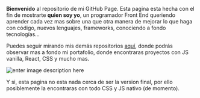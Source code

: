 **Bienvenido** al repositorio de mi GitHub Page.
Esta pagina esta hecha con el fin de mostrarte **quien soy yo**, un programador Front End queriendo aprender cada vez mas sobre una que otra manera de mejorar lo que haga con código, nuevos lenguajes, frameworks, conociendo a fondo tecnologías...

Puedes seguir mirando mis demás repositorios [aquí](https://github.com/MateoBullaT), donde podrás observar mas a fondo mi portafolio, donde encontraras proyectos con JS vanilla, React, CSS y mucho mas.

![enter image description here](https://cdn140.picsart.com/346537031076211.png)

Y si, esta pagina no esta nada cerca de ser la version final, por ello posiblemente la encontraras con todo CSS y JS nativo (de momento).
